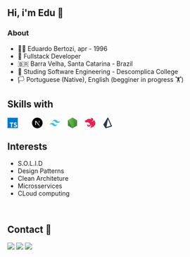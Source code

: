 ## Hi, i'm Edu 👋

### About
- 👨🏽 Eduardo Bertozi, apr - 1996
- 👷 Fullstack Developer
- 🇧🇷 Barra Velha, Santa Catarina - Brazil 
- 📘 Studing Software Engineering - Descomplica College
- 🏳 Portuguese (Native), English (begginer in progress 🏋)

## Skills with
<div style="display:flex;flex-directon:row;gap:16px;">
  <img src='https://raw.githubusercontent.com/devicons/devicon/refs/heads/master/icons/typescript/typescript-original.svg' style="width: 24px;">
  <span></span>
  <img src='https://raw.githubusercontent.com/devicons/devicon/refs/heads/master/icons/nextjs/nextjs-original.svg' style="width: 24px;">
  <img src='https://raw.githubusercontent.com/devicons/devicon/refs/heads/master/icons/tailwindcss/tailwindcss-original.svg' style="width: 24px;">
  <img src='https://raw.githubusercontent.com/devicons/devicon/refs/heads/master/icons/nodejs/nodejs-original.svg' style="width: 24px;">
  <img src='https://raw.githubusercontent.com/devicons/devicon/refs/heads/master/icons/nestjs/nestjs-original.svg' style="width: 24px;">
  <img src='https://raw.githubusercontent.com/devicons/devicon/refs/heads/master/icons/prisma/prisma-original.svg' style="width: 24px;">
</div>

## Interests
- S.O.L.I.D
- Design Patterns
- Clean Architeture
- Microsservices
- CLoud computing

<br />

## Contact 📣

<div>
 <a href="https://discord.com/channels/@me/eduardobertozi#7174" target="_blank"><img src="https://img.shields.io/badge/Discord-7289DA?style=for-the-badge&logo=discord&logoColor=white" target="_blank"></a> 
  <a href = "mailto:edu.desenvolvedorweb@gmail.com"><img src="https://img.shields.io/badge/Gmail-D14836?style=for-the-badge&logo=gmail&logoColor=white" target="_blank"></a>
  <a href="https://www.linkedin.com/in/eduardo-bertozi" target="_blank"><img src="https://img.shields.io/badge/-LinkedIn-%230077B5?style=for-the-badge&logo=linkedin&logoColor=white" target="_blank"></a>   
</div>
